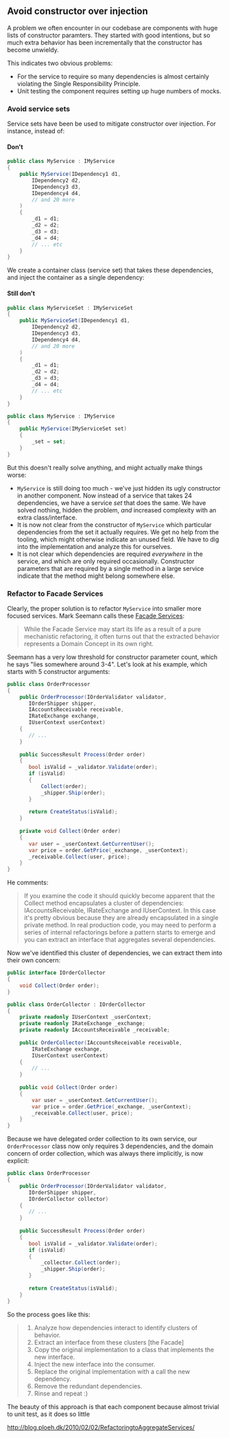 ## Avoid constructor over injection

A problem we often encounter in our codebase are components with huge lists of constructor paramters. They started with good intentions, but so much extra behavior has been incrementally that the constructor has become unwieldy.

This indicates two obvious problems:

- For the service to require so many dependencies is almost certainly violating the Single Responsibility Principle.
- Unit testing the component requires setting up huge numbers of mocks.

### Avoid service sets
 
Service sets have been be used to mitigate constructor over injection. For instance, instead of:

#### Don't

```c#
public class MyService : IMyService
{
    public MyService(IDependency1 d1,
        IDependency2 d2,
        IDependency3 d3,
        IDependency4 d4,
        // and 20 more
    )
    {
        _d1 = d1;
        _d2 = d2;
        _d3 = d3;
        _d4 = d4;
        // ... etc
    }
}
```

We create a container class (service set) that takes these dependencies, and inject the container as a single dependency:

#### Still don't

```c#
public class MyServiceSet : IMyServiceSet
{
    public MyServiceSet(IDependency1 d1,
        IDependency2 d2,
        IDependency3 d3,
        IDependency4 d4,
        // and 20 more
    )
    {
        _d1 = d1;
        _d2 = d2;
        _d3 = d3;
        _d4 = d4;
        // ... etc
    }
}

public class MyService : IMyService
{
    public MyService(IMyServiceSet set)
    {
        _set = set;
    }
}
```

But this doesn't really solve anything, and might actually make things worse:

- `MyService` is still doing too much - we've just hidden its ugly constructor in another component. Now instead of a service that takes 24 dependencies, we have a service _set_ that does the same. We have solved nothing, hidden the problem, _and_ increased complexity with an extra class/interface.
- It is now not clear from the constructor of `MyService` which particular dependencies from the set it actually requires. We get no help from the tooling, which might otherwise indicate an unused field. We have to dig into the implementation and analyze this for ourselves.
- It is not clear which dependencies are required _everywhere_ in the service, and which are only required occasionally. Constructor parameters that are required by a single method in a large service indicate that the method might belong somewhere else.  

### Refactor to Facade Services

Clearly, the proper solution is to refactor `MyService` into smaller more focused services. Mark Seemann calls these [Facade Services](http://blog.ploeh.dk/2010/02/02/RefactoringtoAggregateServices/):

> While the Facade Service may start its life as a result of a pure mechanistic refactoring, it often turns out that the extracted behavior represents a Domain Concept in its own right.

Seemann has a very low threshold for constructor parameter count, which he says "lies somewhere around 3-4". Let's look at his example, which starts with 5 constructor arguments:

```c#
public class OrderProcessor
{
    public OrderProcessor(IOrderValidator validator,
       IOrderShipper shipper,
       IAccountsReceivable receivable,
       IRateExchange exchange,
       IUserContext userContext)
    {
       // ...
    }
       
    public SuccessResult Process(Order order)
    {
       bool isValid = _validator.Validate(order);
       if (isValid)
       {
           Collect(order);
           _shipper.Ship(order);
       }
    
       return CreateStatus(isValid);
    }
    
    private void Collect(Order order)
    {
       var user = _userContext.GetCurrentUser();
       var price = order.GetPrice(_exchange, _userContext);
       _receivable.Collect(user, price);
    }
}
```

He comments:

> If you examine the code it should quickly become apparent that the Collect method encapsulates a cluster of dependencies: IAccountsReceivable, IRateExchange and IUserContext. In this case it's pretty obvious because they are already encapsulated in a single private method. In real production code, you may need to perform a series of internal refactorings before a pattern starts to emerge and you can extract an interface that aggregates several dependencies.
  

Now we've identified this cluster of dependencies, we can extract them into their own concern:
                                                                                         
```c#
public interface IOrderCollector
{
    void Collect(Order order);
}

public class OrderCollector : IOrderCollector
{
    private readonly IUserContext _userContext;
    private readonly IRateExchange _exchange;
    private readonly IAccountsReceivable _receivable;
 
    public OrderCollector(IAccountsReceivable receivable,
        IRateExchange exchange,
        IUserContext userContext)
    {
        // ...
    }
 
    public void Collect(Order order)
    {
        var user = _userContext.GetCurrentUser();
        var price = order.GetPrice(_exchange, _userContext);
        _receivable.Collect(user, price);
    }
}
```

Because we have delegated order collection to its own service, our `OrderProcessor` class now only requires 3 dependencies, and the domain concern of order collection, which was always there implicitly, is now explicit:

```c#
public class OrderProcessor
{
    public OrderProcessor(IOrderValidator validator,
       IOrderShipper shipper,
       IOrderCollector collector)
    {
       // ...
    }
       
    public SuccessResult Process(Order order)
    {
       bool isValid = _validator.Validate(order);
       if (isValid)
       {
           _collector.Collect(order);
           _shipper.Ship(order);
       }
    
       return CreateStatus(isValid);
    }
}
```

So the process goes like this:

> 1. Analyze how dependencies interact to identify clusters of behavior.
> 1. Extract an interface from these clusters [the Facade]
> 1. Copy the original implementation to a class that implements the new interface.
> 1. Inject the new interface into the consumer.
> 1. Replace the original implementation with a call the new dependency.
> 1. Remove the redundant dependencies.
> 1. Rinse and repeat :)

The beauty of this approach is that each component because almost trivial to unit test, as it does so little

http://blog.ploeh.dk/2010/02/02/RefactoringtoAggregateServices/